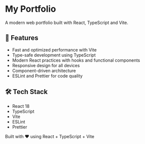 # My Portfolio

A modern web portfolio built with React, TypeScript and Vite.

## 🚀 Features

- Fast and optimized performance with Vite
- Type-safe development using TypeScript
- Modern React practices with hooks and functional components
- Responsive design for all devices
- Component-driven architecture
- ESLint and Prettier for code quality

## 🛠️ Tech Stack

- React 18
- TypeScript
- Vite
- ESLint
- Prettier

Built with ❤️ using React + TypeScript + Vite
